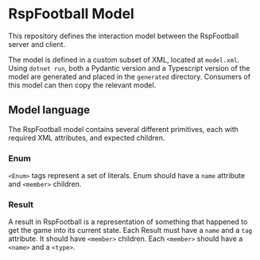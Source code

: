 # RspFootball Model

This repository defines the interaction model between the RspFootball server and client.

The model is defined in a custom subset of XML, located at `model.xml`. Using `dotnet run`,
both a Pydantic version and a Typescript version of the model are generated and placed in
the `generated` directory. Consumers of this model can then copy the relevant model.


## Model language

The RspFootball model contains several different primitives, each with required XML attributes,
and expected children.

### Enum

`<Enum>` tags represent a set of literals. Enum should have a `name` attribute and `<member>` children.

### Result

A result in RspFootball is a representation of something that happened to get the game into its current state.
Each Result must have a `name` and a `tag` attribute. It should have `<member>` children.
Each `<member>` should have a `<name>` and a `<type>`.

